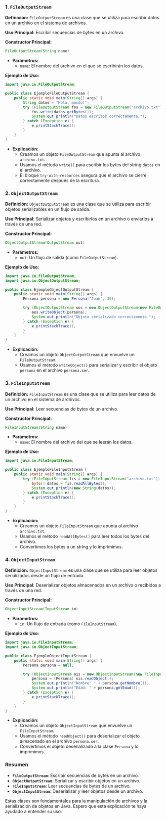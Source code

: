 
### 1. `FileOutputStream`
**Definición:** `FileOutputStream` es una clase que se utiliza para escribir datos en un archivo en el sistema de archivos.

**Uso Principal:** Escribir secuencias de bytes en un archivo.

**Constructor Principal:**
```java
FileOutputStream(String name)
```
- **Parámetros:**
  - `name`: El nombre del archivo en el que se escribirán los datos.

**Ejemplo de Uso:**
```java
import java.io.FileOutputStream;

public class EjemploFileOutputStream {
    public static void main(String[] args) {
        String datos = "Hola, mundo!";
        try (FileOutputStream fos = new FileOutputStream("archivo.txt")) {
            fos.write(datos.getBytes());
            System.out.println("Datos escritos correctamente.");
        } catch (Exception e) {
            e.printStackTrace();
        }
    }
}
```
- **Explicación:**
  - Creamos un objeto `FileOutputStream` que apunta al archivo `archivo.txt`.
  - Usamos el método `write()` para escribir los bytes del string `datos` en el archivo.
  - El bloque `try-with-resources` asegura que el archivo se cierre correctamente después de la escritura.

### 2. `ObjectOutputStream`
**Definición:** `ObjectOutputStream` es una clase que se utiliza para escribir objetos serializables en un flujo de salida.

**Uso Principal:** Serializar objetos y escribirlos en un archivo o enviarlos a través de una red.

**Constructor Principal:**
```java
ObjectOutputStream(OutputStream out)
```
- **Parámetros:**
  - `out`: Un flujo de salida (como `FileOutputStream`).

**Ejemplo de Uso:**
```java
import java.io.FileOutputStream;
import java.io.ObjectOutputStream;

public class EjemploObjectOutputStream {
    public static void main(String[] args) {
        Persona persona = new Persona("Juan", 30);

        try (ObjectOutputStream oos = new ObjectOutputStream(new FileOutputStream("persona.ser"))) {
            oos.writeObject(persona);
            System.out.println("Objeto serializado correctamente.");
        } catch (Exception e) {
            e.printStackTrace();
        }
    }
}
```
- **Explicación:**
  - Creamos un objeto `ObjectOutputStream` que envuelve un `FileOutputStream`.
  - Usamos el método `writeObject()` para serializar y escribir el objeto `persona` en el archivo `persona.ser`.

### 3. `FileInputStream`
**Definición:** `FileInputStream` es una clase que se utiliza para leer datos de un archivo en el sistema de archivos.

**Uso Principal:** Leer secuencias de bytes de un archivo.

**Constructor Principal:**
```java
FileInputStream(String name)
```
- **Parámetros:**
  - `name`: El nombre del archivo del que se leerán los datos.

**Ejemplo de Uso:**
```java
import java.io.FileInputStream;

public class EjemploFileInputStream {
    public static void main(String[] args) {
        try (FileInputStream fis = new FileInputStream("archivo.txt")) {
            byte[] datos = fis.readAllBytes();
            System.out.println(new String(datos));
        } catch (Exception e) {
            e.printStackTrace();
        }
    }
}
```
- **Explicación:**
  - Creamos un objeto `FileInputStream` que apunta al archivo `archivo.txt`.
  - Usamos el método `readAllBytes()` para leer todos los bytes del archivo.
  - Convertimos los bytes a un string y lo imprimimos.

### 4. `ObjectInputStream`
**Definición:** `ObjectInputStream` es una clase que se utiliza para leer objetos serializados desde un flujo de entrada.

**Uso Principal:** Deserializar objetos almacenados en un archivo o recibidos a través de una red.

**Constructor Principal:**
```java
ObjectInputStream(InputStream in)
```
- **Parámetros:**
  - `in`: Un flujo de entrada (como `FileInputStream`).

**Ejemplo de Uso:**
```java
import java.io.FileInputStream;
import java.io.ObjectInputStream;

public class EjemploObjectInputStream {
    public static void main(String[] args) {
        Persona persona = null;

        try (ObjectInputStream ois = new ObjectInputStream(new FileInputStream("persona.ser"))) {
            persona = (Persona) ois.readObject();
            System.out.println("Nombre: " + persona.getNombre());
            System.out.println("Edad: " + persona.getEdad());
        } catch (Exception e) {
            e.printStackTrace();
        }
    }
}
```
- **Explicación:**
  - Creamos un objeto `ObjectInputStream` que envuelve un `FileInputStream`.
  - Usamos el método `readObject()` para deserializar el objeto almacenado en el archivo `persona.ser`.
  - Convertimos el objeto deserializado a la clase `Persona` y lo imprimimos.

### Resumen
- **`FileOutputStream`**: Escribir secuencias de bytes en un archivo.
- **`ObjectOutputStream`**: Serializar y escribir objetos en un archivo.
- **`FileInputStream`**: Leer secuencias de bytes de un archivo.
- **`ObjectInputStream`**: Deserializar y leer objetos desde un archivo.

Estas clases son fundamentales para la manipulación de archivos y la serialización de objetos en Java. Espero que esta explicación te haya ayudado a entender su uso.
